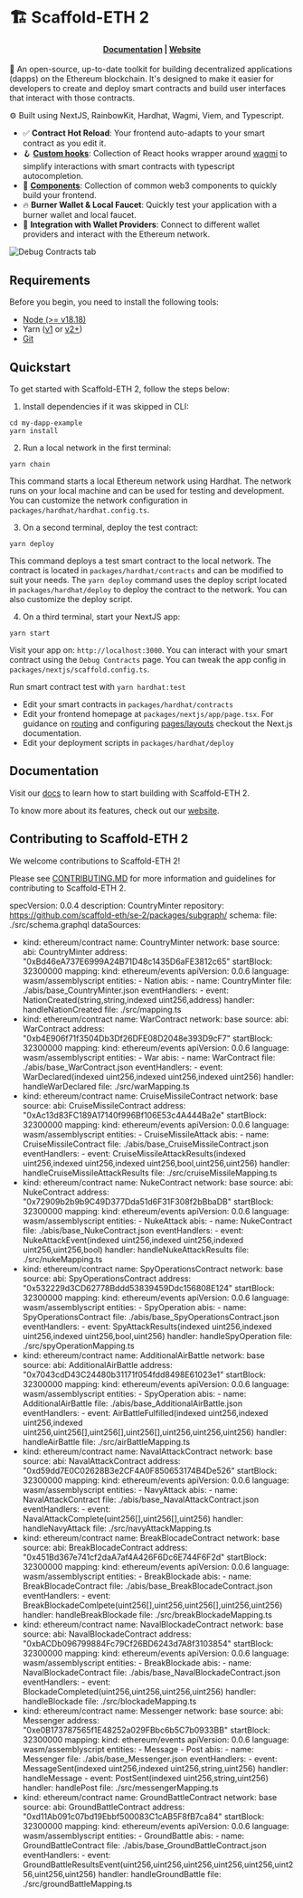 # 🏗 Scaffold-ETH 2

<h4 align="center">
  <a href="https://docs.scaffoldeth.io">Documentation</a> |
  <a href="https://scaffoldeth.io">Website</a>
</h4>

🧪 An open-source, up-to-date toolkit for building decentralized applications (dapps) on the Ethereum blockchain. It's designed to make it easier for developers to create and deploy smart contracts and build user interfaces that interact with those contracts.

⚙️ Built using NextJS, RainbowKit, Hardhat, Wagmi, Viem, and Typescript.

- ✅ **Contract Hot Reload**: Your frontend auto-adapts to your smart contract as you edit it.
- 🪝 **[Custom hooks](https://docs.scaffoldeth.io/hooks/)**: Collection of React hooks wrapper around [wagmi](https://wagmi.sh/) to simplify interactions with smart contracts with typescript autocompletion.
- 🧱 [**Components**](https://docs.scaffoldeth.io/components/): Collection of common web3 components to quickly build your frontend.
- 🔥 **Burner Wallet & Local Faucet**: Quickly test your application with a burner wallet and local faucet.
- 🔐 **Integration with Wallet Providers**: Connect to different wallet providers and interact with the Ethereum network.

![Debug Contracts tab](https://github.com/scaffold-eth/scaffold-eth-2/assets/55535804/b237af0c-5027-4849-a5c1-2e31495cccb1)

## Requirements

Before you begin, you need to install the following tools:

- [Node (>= v18.18)](https://nodejs.org/en/download/)
- Yarn ([v1](https://classic.yarnpkg.com/en/docs/install/) or [v2+](https://yarnpkg.com/getting-started/install))
- [Git](https://git-scm.com/downloads)

## Quickstart

To get started with Scaffold-ETH 2, follow the steps below:

1. Install dependencies if it was skipped in CLI:

```
cd my-dapp-example
yarn install
```

2. Run a local network in the first terminal:

```
yarn chain
```

This command starts a local Ethereum network using Hardhat. The network runs on your local machine and can be used for testing and development. You can customize the network configuration in `packages/hardhat/hardhat.config.ts`.

3. On a second terminal, deploy the test contract:

```
yarn deploy
```

This command deploys a test smart contract to the local network. The contract is located in `packages/hardhat/contracts` and can be modified to suit your needs. The `yarn deploy` command uses the deploy script located in `packages/hardhat/deploy` to deploy the contract to the network. You can also customize the deploy script.

4. On a third terminal, start your NextJS app:

```
yarn start
```

Visit your app on: `http://localhost:3000`. You can interact with your smart contract using the `Debug Contracts` page. You can tweak the app config in `packages/nextjs/scaffold.config.ts`.

Run smart contract test with `yarn hardhat:test`

- Edit your smart contracts in `packages/hardhat/contracts`
- Edit your frontend homepage at `packages/nextjs/app/page.tsx`. For guidance on [routing](https://nextjs.org/docs/app/building-your-application/routing/defining-routes) and configuring [pages/layouts](https://nextjs.org/docs/app/building-your-application/routing/pages-and-layouts) checkout the Next.js documentation.
- Edit your deployment scripts in `packages/hardhat/deploy`


## Documentation

Visit our [docs](https://docs.scaffoldeth.io) to learn how to start building with Scaffold-ETH 2.

To know more about its features, check out our [website](https://scaffoldeth.io).

## Contributing to Scaffold-ETH 2

We welcome contributions to Scaffold-ETH 2!

Please see [CONTRIBUTING.MD](https://github.com/scaffold-eth/scaffold-eth-2/blob/main/CONTRIBUTING.md) for more information and guidelines for contributing to Scaffold-ETH 2.



specVersion: 0.0.4
description: CountryMinter
repository: https://github.com/scaffold-eth/se-2/packages/subgraph/
schema:
  file: ./src/schema.graphql
dataSources:
  - kind: ethereum/contract
    name: CountryMinter
    network: base
    source:
      abi: CountryMinter
      address: "0xBd46eA737E6999A24B71D48c1435D6aFE3812c65"
      startBlock: 32300000
    mapping:
      kind: ethereum/events
      apiVersion: 0.0.6
      language: wasm/assemblyscript
      entities:
        - Nation
      abis:
        - name: CountryMinter
          file: ./abis/base_CountryMinter.json
      eventHandlers:
        - event: NationCreated(string,string,indexed uint256,address)
          handler: handleNationCreated
      file: ./src/mapping.ts
  - kind: ethereum/contract
    name: WarContract
    network: base
    source:
      abi: WarContract
      address: "0xb4E906f71f3504Db3Df26DFE08D2048e393D9cF7"
      startBlock: 32300000
    mapping:
      kind: ethereum/events
      apiVersion: 0.0.6
      language: wasm/assemblyscript
      entities:
        - War
      abis:
        - name: WarContract
          file: ./abis/base_WarContract.json
      eventHandlers:
        - event: WarDeclared(indexed uint256,indexed uint256,indexed uint256)
          handler: handleWarDeclared
      file: ./src/warMapping.ts
  - kind: ethereum/contract
    name: CruiseMissileContract
    network: base
    source:
      abi: CruiseMissileContract
      address: "0xAc13d83FC189A17140f996Bf106E53c4A444Ba2e"
      startBlock: 32300000
    mapping:
      kind: ethereum/events
      apiVersion: 0.0.6
      language: wasm/assemblyscript
      entities:
        - CruiseMissileAttack
      abis:
        - name: CruiseMissileContract
          file: ./abis/base_CruiseMissileContract.json
      eventHandlers:
        - event: CruiseMissileAttackResults(indexed uint256,indexed uint256,indexed
            uint256,bool,uint256,uint256)
          handler: handleCruiseMissileAttackResults
      file: ./src/cruiseMissileMapping.ts
  - kind: ethereum/contract
    name: NukeContract
    network: base
    source:
      abi: NukeContract
      address: "0x72909b2b9b9C49D377Dda51d6F31F308f2bBbaDB"
      startBlock: 32300000
    mapping:
      kind: ethereum/events
      apiVersion: 0.0.6
      language: wasm/assemblyscript
      entities:
        - NukeAttack
      abis:
        - name: NukeContract
          file: ./abis/base_NukeContract.json
      eventHandlers:
        - event: NukeAttackEvent(indexed uint256,indexed uint256,indexed
            uint256,uint256,bool)
          handler: handleNukeAttackResults
      file: ./src/nukeMapping.ts
  - kind: ethereum/contract
    name: SpyOperationsContract
    network: base
    source:
      abi: SpyOperationsContract
      address: "0x532229d3CD62778Bddd53839459Ddc156808E124"
      startBlock: 32300000
    mapping:
      kind: ethereum/events
      apiVersion: 0.0.6
      language: wasm/assemblyscript
      entities:
        - SpyOperation
      abis:
        - name: SpyOperationsContract
          file: ./abis/base_SpyOperationsContract.json
      eventHandlers:
        - event: SpyAttackResults(indexed uint256,indexed uint256,indexed
            uint256,bool,uint256)
          handler: handleSpyOperation
      file: ./src/spyOperationMapping.ts
  - kind: ethereum/contract
    name: AdditionalAirBattle
    network: base
    source:
      abi: AdditionalAirBattle
      address: "0x7043cdD43C24480b31171f054fdd8498E61023e1"
      startBlock: 32300000
    mapping:
      kind: ethereum/events
      apiVersion: 0.0.6
      language: wasm/assemblyscript
      entities:
        - SpyOperation
      abis:
        - name: AdditionalAirBattle
          file: ./abis/base_AdditionalAirBattle.json
      eventHandlers:
        - event: AirBattleFulfilled(indexed uint256,indexed uint256,indexed
            uint256,uint256[],uint256[],uint256[],uint256,uint256,uint256)
          handler: handleAirBattle
      file: ./src/airBattleMapping.ts
  - kind: ethereum/contract
    name: NavalAttackContract
    network: base
    source:
      abi: NavalAttackContract
      address: "0xd59dd7E0C02628B3e2CF4A0F850653174B4De526"
      startBlock: 32300000
    mapping:
      kind: ethereum/events
      apiVersion: 0.0.6
      language: wasm/assemblyscript
      entities:
        - NavyAttack
      abis:
        - name: NavalAttackContract
          file: ./abis/base_NavalAttackContract.json
      eventHandlers:
        - event: NavalAttackComplete(uint256[],uint256[],uint256)
          handler: handleNavyAttack
      file: ./src/navyAttackMapping.ts
  - kind: ethereum/contract
    name: BreakBlocadeContract
    network: base
    source:
      abi: BreakBlocadeContract
      address: "0x451Bd367e741cf2daA7af4A426F6Dc6E744F6F2d"
      startBlock: 32300000
    mapping:
      kind: ethereum/events
      apiVersion: 0.0.6
      language: wasm/assemblyscript
      entities:
        - BreakBlockade
      abis:
        - name: BreakBlocadeContract
          file: ./abis/base_BreakBlocadeContract.json
      eventHandlers:
        - event: BreakBlockadeComlpete(uint256[],uint256,uint256[],uint256,uint256)
          handler: handleBreakBlockade
      file: ./src/breakBlockadeMapping.ts
  - kind: ethereum/contract
    name: NavalBlockadeContract
    network: base
    source:
      abi: NavalBlockadeContract
      address: "0xbACDb096799884Fc79Cf26BD6243d7A8f3103854"
      startBlock: 32300000
    mapping:
      kind: ethereum/events
      apiVersion: 0.0.6
      language: wasm/assemblyscript
      entities:
        - BreakBlockade
      abis:
        - name: NavalBlockadeContract
          file: ./abis/base_NavalBlockadeContract.json
      eventHandlers:
        - event: BlockadeCompleted(uint256,uint256,uint256,uint256)
          handler: handleBlockade
      file: ./src/blockadeMapping.ts
  - kind: ethereum/contract
    name: Messenger
    network: base
    source:
      abi: Messenger
      address: "0xe0B173787565f1E48252a029FBbc6b5C7b0933BB"
      startBlock: 32300000
    mapping:
      kind: ethereum/events
      apiVersion: 0.0.6
      language: wasm/assemblyscript
      entities:
        - Message
        - Post
      abis:
        - name: Messenger
          file: ./abis/base_Messenger.json
      eventHandlers:
        - event: MessageSent(indexed uint256,indexed uint256,string,uint256)
          handler: handleMessage
        - event: PostSent(indexed uint256,string,uint256)
          handler: handlePost
      file: ./src/messengerMapping.ts
  - kind: ethereum/contract
    name: GroundBattleContract
    network: base
    source:
      abi: GroundBattleContract
      address: "0xd11Ab091c07bd19Ebbf500083C1cAB5F8fB7ca84"
      startBlock: 32300000
    mapping:
      kind: ethereum/events
      apiVersion: 0.0.6
      language: wasm/assemblyscript
      entities:
        - GroundBattle
      abis:
        - name: GroundBattleContract
          file: ./abis/base_GroundBattleContract.json
      eventHandlers:
        - event: GroundBattleResultsEvent(uint256,uint256,uint256,uint256,uint256,uint256,uint256,uint256)
          handler: handleGroundBattle
      file: ./src/groundBattleMapping.ts
